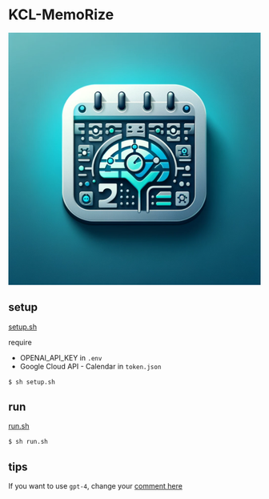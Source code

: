 # KCL-MemoRize

![](./image.png)

## setup

[setup.sh](/setup.sh)

require
- OPENAI_API_KEY in `.env`
- Google Cloud API - Calendar in `token.json`

```sh
$ sh setup.sh
```

## run

[run.sh](/run.sh)

```sh
$ sh run.sh
```

## tips

If you want to use `gpt-4`, change your [comment here](/src/chatgpt.py)
